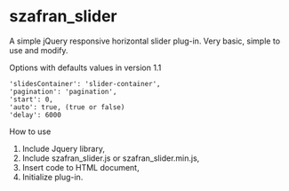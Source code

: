 szafran_slider
==============

A simple jQuery responsive horizontal slider plug-in. Very basic, simple to use and modify.

Options with defaults values in version 1.1

    'slidesContainer': 'slider-container',
    'pagination': 'pagination',
    'start': 0,
    'auto': true, (true or false)
    'delay': 6000

How to use

1. Include Jquery library,
2. Include szafran_slider.js or szafran_slider.min.js,
3. Insert code to HTML document,
4. Initialize plug-in. 
